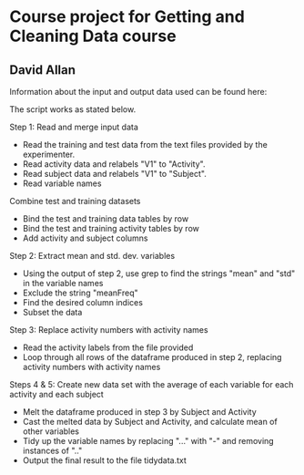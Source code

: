 # Course project for Getting and Cleaning Data course
## David Allan
Information about the input and output data used can be found here:

The script works as stated below.

Step 1: Read and merge input data
* Read the training and test data from the text files provided by the experimenter.
* Read activity data and relabels "V1" to "Activity".
* Read subject data and relabels "V1" to "Subject".
* Read variable names

Combine test and training datasets
* Bind the test and training data tables by row
* Bind the test and training activity tables by row
* Add activity and subject columns

Step 2: Extract mean and std. dev. variables
* Using the output of step 2, use grep to find the strings "mean" and "std" in the variable names
* Exclude the string "meanFreq"
* Find the desired column indices
* Subset the data

Step 3: Replace activity numbers with activity names
* Read the activity labels from the file provided
* Loop through all rows of the dataframe produced in step 2, replacing activity numbers with activity names

Steps 4 & 5: Create new data set with the average of each variable for each activity and each subject
* Melt the dataframe produced in step 3 by Subject and Activity
* Cast the melted data by Subject and Activity, and calculate mean of other variables 
* Tidy up the variable names by replacing "..." with "-" and removing instances of ".."
* Output the final result to the file tidydata.txt
